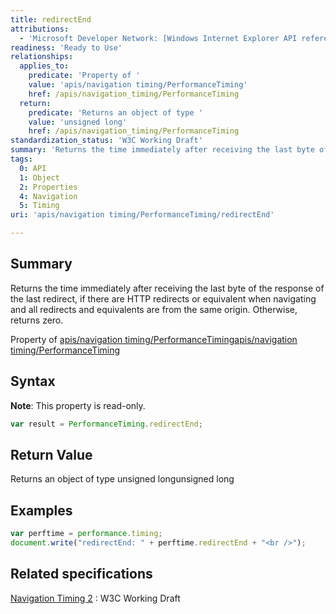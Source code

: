 ```yaml
---
title: redirectEnd
attributions:
  - 'Microsoft Developer Network: [Windows Internet Explorer API reference Article](http://msdn.microsoft.com/en-us/library/ie/hh828809%28v=vs.85%29.aspx)'
readiness: 'Ready to Use'
relationships:
  applies_to:
    predicate: 'Property of '
    value: 'apis/navigation timing/PerformanceTiming'
    href: /apis/navigation_timing/PerformanceTiming
  return:
    predicate: 'Returns an object of type '
    value: 'unsigned long'
    href: /apis/navigation_timing/PerformanceTiming
standardization_status: 'W3C Working Draft'
summary: 'Returns the time immediately after receiving the last byte of the response of the last redirect, if there are HTTP redirects or equivalent when navigating and all redirects and equivalents are from the same origin. Otherwise, returns zero.'
tags:
  0: API
  1: Object
  2: Properties
  4: Navigation
  5: Timing
uri: 'apis/navigation timing/PerformanceTiming/redirectEnd'

---
```

## Summary

Returns the time immediately after receiving the last byte of the response of the last redirect, if there are HTTP redirects or equivalent when navigating and all redirects and equivalents are from the same origin. Otherwise, returns zero.

Property of [apis/navigation timing/PerformanceTiming](/apis/navigation_timing/PerformanceTiming)[apis/navigation timing/PerformanceTiming](/apis/navigation_timing/PerformanceTiming)

## Syntax

**Note**: This property is read-only.

``` js
var result = PerformanceTiming.redirectEnd;
```

## Return Value

Returns an object of type unsigned longunsigned long

## Examples

``` js
var perftime = performance.timing;
document.write("redirectEnd: " + perftime.redirectEnd + "<br />");
```

## Related specifications

[Navigation Timing 2](http://www.w3.org/TR/navigation-timing-2/)
:   W3C Working Draft
